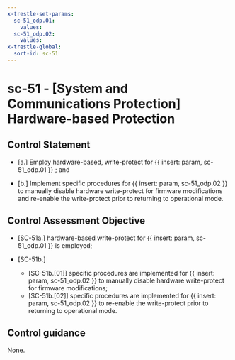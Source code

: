 ```yaml
---
x-trestle-set-params:
  sc-51_odp.01:
    values:
  sc-51_odp.02:
    values:
x-trestle-global:
  sort-id: sc-51
---
```


# sc-51 - \[System and Communications Protection\] Hardware-based Protection

## Control Statement

- \[a.\] Employ hardware-based, write-protect for {{ insert: param, sc-51_odp.01 }} ; and

- \[b.\] Implement specific procedures for {{ insert: param, sc-51_odp.02 }} to manually disable hardware write-protect for firmware modifications and re-enable the write-protect prior to returning to operational mode.

## Control Assessment Objective

- \[SC-51a.\] hardware-based write-protect for {{ insert: param, sc-51_odp.01 }} is employed;

- \[SC-51b.\]

  - \[SC-51b.[01]\] specific procedures are implemented for {{ insert: param, sc-51_odp.02 }} to manually disable hardware write-protect for firmware modifications;
  - \[SC-51b.[02]\] specific procedures are implemented for {{ insert: param, sc-51_odp.02 }} to re-enable the write-protect prior to returning to operational mode.

## Control guidance

None.
